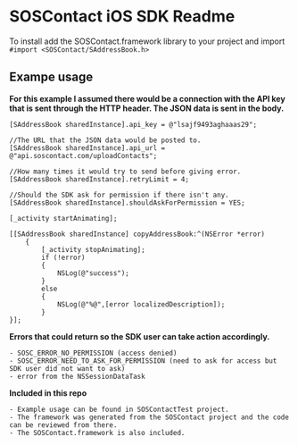 SOSContact iOS SDK Readme
=======

To install add the SOSContact.framework library to your project and import `#import <SOSContact/SAddressBook.h>`

Exampe usage
-------
**For this example I assumed there would be a connection with the API key that is sent through the HTTP header. The JSON data is sent in the body.**

    [SAddressBook sharedInstance].api_key = @"lsajf9493aghaaas29";
    
    //The URL that the JSON data would be posted to.
    [SAddressBook sharedInstance].api_url = @"api.soscontact.com/uploadContacts";
    
    //How many times it would try to send before giving error.
    [SAddressBook sharedInstance].retryLimit = 4;
    
    //Should the SDK ask for permission if there isn't any.
    [SAddressBook sharedInstance].shouldAskForPermission = YES;

    [_activity startAnimating];
    
    [[SAddressBook sharedInstance] copyAddressBook:^(NSError *error)
        {
            [_activity stopAnimating];
            if (!error)
            {
                NSLog(@"success");
            }
            else
            {
                NSLog(@"%@",[error localizedDescription]);
            }
    }];

**Errors that could return so the SDK user can take action accordingly.**
```
- SOSC_ERROR_NO_PERMISSION (access denied)
- SOSC_ERROR_NEED_TO_ASK_FOR_PERMISSION (need to ask for access but SDK user did not want to ask)
- error from the NSSessionDataTask 
```
**Included in this repo**
```
- Example usage can be found in SOSContactTest project.
- The framework was generated from the SOSContact project and the code can be reviewed from there.
- The SOSContact.framework is also included.
```
